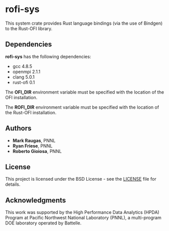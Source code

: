 # rofi-sys #

This system crate provides Rust language bindings (via the use of Bindgen) to the Rust-OFI library.

## Dependencies

**rofi-sys** has the following dependencies:

* gcc 4.8.5
* openmpi 2.1.1
* clang 5.0.1
* rust-ofi 0.1

The **OFI_DIR** environment variable must be specified with the location of the OFI installation.

The **ROFI_DIR** environment variable must be specified with the location of the Rust-OFI installation.

## Authors

* **Mark Raugas**, PNNL
* **Ryan Friese**, PNNL
* **Roberto Gioiosa**, PNNL

## License

This project is licensed under the BSD License - see the [LICENSE](LICENSE) file for details.

## Acknowledgments

This work was supported by the High Performance Data Analytics (HPDA) Program at Pacific Northwest National Laboratory (PNNL),
a multi-program DOE laboratory operated by Battelle.
